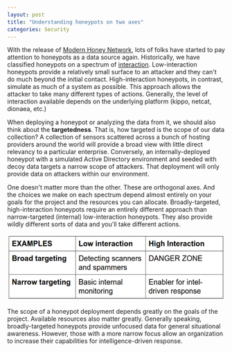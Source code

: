 ```yaml
---
layout: post
title: "Understanding honeypots on two axes"
categories: Security
---
```


With the release of [Modern Honey Network](https://github.com/threatstream/mhn), lots of folks have started to pay attention to honeypots as a data source again. Historically, we have classified honeypots on a spectrum of [interaction](http://www.honeyd.org/background.php). Low-interaction honeypots provide a relatively small surface to an attacker and they can't do much beyond the initial contact. High-interaction honeypots, in contrast, simulate as much of a system as possible. This approach allows the attacker to take many different types of actions. Generally, the level of interaction available depends on the underlying platform (kippo, netcat, dionaea, etc.)

When deploying a honeypot or analyzing the data from it, we should also think about the **targetedness**. That is, how targeted is the scope of our data collection? A collection of sensors scattered across a bunch of hosting providers around the world will provide a broad view with little direct relevancy to a particular enterprise.  Conversely, an internally-deployed honeypot with a simulated Active Directory environment and seeded with decoy data targets a narrow scope of attackers. That deployment will only provide data on attackers within our environment.

One doesn't matter more than the other. These are orthogonal axes. And the choices we make on each spectrum depend almost entirely on your goals for the project and the resources you can allocate. Broadly-targeted, high-interaction honeypots require an entirely different approach than narrow-targeted (internal) low-interaction honeypots. They also provide wildly different sorts of data and you'll take different actions.

![Analytic quadrant](/assets/images/honeypot-table.png)

The scope of a honeypot deployment depends greatly on the goals of the project. Available resources also matter greatly. Generally speaking, broadly-targeted honeypots provide unfocused data for general situational awareness. However, those with a more narrow focus allow an organization to increase their capabilities for intelligence-driven response.
